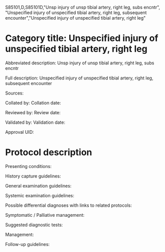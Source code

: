 S85101,D,S85101D,"Unsp injury of unsp tibial artery, right leg, subs encntr", "Unspecified injury of unspecified tibial artery, right leg, subsequent encounter","Unspecified injury of unspecified tibial artery, right leg"
# Category title: Unspecified injury of unspecified tibial artery, right leg

Abbreviated description: Unsp injury of unsp tibial artery, right leg, subs encntr

Full description: Unspecified injury of unspecified tibial artery, right leg, subsequent encounter

Sources:

Collated by:
Collation date:

Reviewed by:
Review date:

Validated by:
Validation date:

Approval UID:

# Protocol description

Presenting conditions:

History capture guidelines:

General examination guidelines:

Systemic examination guidelines:

Possible differential diagnoses with links to related protocols:

Symptomatic / Palliative management:

Suggested diagnostic tests:

Management:

Follow-up guidelines:
